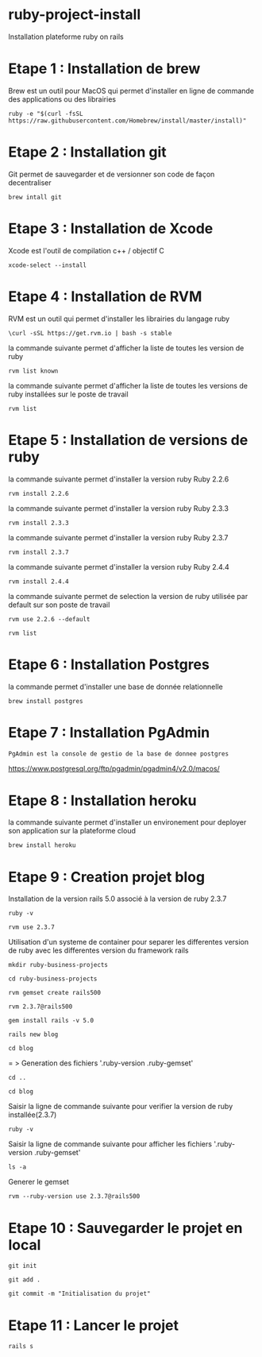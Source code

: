 # ruby-project-install

Installation plateforme ruby on rails


#  Etape 1 : Installation de brew

Brew est un outil pour MacOS qui permet d'installer en ligne de commande des applications ou des librairies

`ruby -e "$(curl -fsSL https://raw.githubusercontent.com/Homebrew/install/master/install)"`


# Etape 2 : Installation git

Git permet de sauvegarder et de versionner son code de façon decentraliser

`brew intall git`

# Etape 3 :  Installation de Xcode

Xcode est l'outil de compilation c++ / objectif C

`xcode-select --install`

# Etape 4 : Installation de RVM

RVM est un outil qui permet d'installer les librairies du langage ruby

`\curl -sSL https://get.rvm.io | bash -s stable`

la commande suivante permet d'afficher la liste de toutes les version de ruby

`rvm list known`

la commande suivante permet d'afficher la liste de toutes les versions de ruby installées sur le poste de travail

`rvm list`

# Etape 5 : Installation de versions de ruby

la commande suivante permet d'installer la version ruby Ruby 2.2.6

`rvm install 2.2.6`

la commande suivante permet d'installer la version ruby Ruby 2.3.3

`rvm install 2.3.3`

la commande suivante permet d'installer la version ruby Ruby 2.3.7

`rvm install 2.3.7`

la commande suivante permet d'installer la version ruby Ruby 2.4.4

`rvm install 2.4.4`

la commande suivante permet de selection la version de ruby utilisée par default sur son poste de travail

`rvm use 2.2.6 --default`

`rvm list`

# Etape 6 : Installation Postgres

la commande permet d'installer une base de donnée relationnelle

`brew install postgres`

# Etape 7 : Installation PgAdmin

`PgAdmin est la console de gestio de la base de donnee postgres`

https://www.postgresql.org/ftp/pgadmin/pgadmin4/v2.0/macos/

# Etape 8 : Installation heroku 

la commande suivante permet d'installer un environement pour deployer son application sur la plateforme cloud

`brew install heroku`

# Etape 9 : Creation projet blog

Installation de la version rails 5.0 associé à la version de ruby 2.3.7

`ruby -v`

`rvm use 2.3.7`

Utilisation d'un systeme de container pour separer les differentes version de ruby avec les differentes version du framework rails 

`mkdir ruby-business-projects`

`cd ruby-business-projects`

`rvm gemset create rails500`

`rvm 2.3.7@rails500`

`gem install rails -v 5.0`

`rails new blog`

`cd blog`

= > Generation des fichiers '.ruby-version .ruby-gemset'

`cd ..`

`cd blog`

Saisir la ligne de commande suivante pour verifier la version de ruby installée(2.3.7)

`ruby -v`

Saisir la ligne de commande suivante pour afficher les fichiers '.ruby-version .ruby-gemset'

`ls -a`

Generer le gemset 

`rvm --ruby-version use 2.3.7@rails500`

# Etape 10 : Sauvegarder le projet en local

`git init`

`git add .`

`git commit -m "Initialisation du projet"`

# Etape 11 : Lancer le projet

`rails s`













